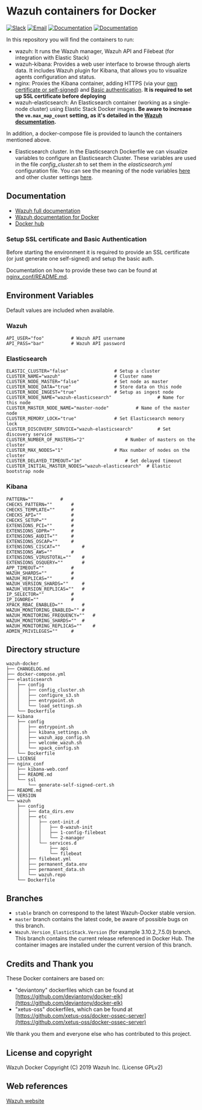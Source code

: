 # Wazuh containers for Docker

[![Slack](https://img.shields.io/badge/slack-join-blue.svg)](https://wazuh.com/community/join-us-on-slack/)
[![Email](https://img.shields.io/badge/email-join-blue.svg)](https://groups.google.com/forum/#!forum/wazuh)
[![Documentation](https://img.shields.io/badge/docs-view-green.svg)](https://documentation.wazuh.com)
[![Documentation](https://img.shields.io/badge/web-view-green.svg)](https://wazuh.com)

In this repository you will find the containers to run:

* wazuh: It runs the Wazuh manager, Wazuh API and Filebeat (for integration with Elastic Stack)
* wazuh-kibana: Provides a web user interface to browse through alerts data. It includes Wazuh plugin for Kibana, that allows you to visualize agents configuration and status.
* nginx: Proxies the Kibana container, adding HTTPS (via your [own certificate or self-signed](nginx_conf/README.md)) and [Basic authentication](https://developer.mozilla.org/en-US/docs/Web/HTTP/Authentication#Basic_authentication_scheme). **It is required to set up SSL certificate before deploying**
* wazuh-elasticsearch: An Elasticsearch container (working as a single-node cluster) using Elastic Stack Docker images. **Be aware to increase the `vm.max_map_count` setting, as it's detailed in the [Wazuh documentation](https://documentation.wazuh.com/current/docker/wazuh-container.html#increase-max-map-count-on-your-host-linux).**

In addition, a docker-compose file is provided to launch the containers mentioned above.

* Elasticsearch cluster. In the Elasticsearch Dockerfile we can visualize variables to configure an Elasticsearch Cluster. These variables are used in the file *config_cluster.sh* to set them in the *elasticsearch.yml* configuration file. You can see the meaning of the node variables [here](https://www.elastic.co/guide/en/elasticsearch/reference/current/modules-node.html) and other cluster settings [here](https://github.com/elastic/elasticsearch/blob/master/distribution/src/config/elasticsearch.yml).

## Documentation

* [Wazuh full documentation](http://documentation.wazuh.com)
* [Wazuh documentation for Docker](https://documentation.wazuh.com/current/docker/index.html)
* [Docker hub](https://hub.docker.com/u/wazuh)


### Setup SSL certificate and Basic Authentication

Before starting the environment it is required to provide an SSL certificate (or just generate one self-signed) and setup the basic auth.

Documentation on how to provide these two can be found at [nginx_conf/README.md](nginx_conf/README.md).


## Environment Variables

Default values are included when available.

### Wazuh
```
API_USER="foo"			# Wazuh API username
API_PASS="bar"			# Wazuh API password
```

### Elasticsearch
```
ELASTIC_CLUSTER="false"					# Setup a cluster
CLUSTER_NAME="wazuh"					# Cluster name
CLUSTER_NODE_MASTER="false"				# Set node as master
CLUSTER_NODE_DATA="true"				# Store data on this node
CLUSTER_NODE_INGEST="true"				# Setup as ingest node
CLUSTER_NODE_NAME="wazuh-elasticsearch"                 # Name for this node
CLUSTER_MASTER_NODE_NAME="master-node"			# Name of the master node
CLUSTER_MEMORY_LOCK="true"				# Set Elasticsearch memory lock
CLUSTER_DISCOVERY_SERVICE="wazuh-elasticsearch"         # Set discovery service
CLUSTER_NUMBER_OF_MASTERS="2"				# Number of masters on the cluster
CLUSTER_MAX_NODES="1"					# Max number of nodes on the cluster
CLUSTER_DELAYED_TIMEOUT="1m"				# Set delayed timeout
CLUSTER_INITIAL_MASTER_NODES="wazuh-elasticsearch"	# Elastic bootstrap node
```

### Kibana
```
PATTERN=""			#
CHECKS_PATTERN=""		#
CHECKS_TEMPLATE=""		#
CHECKS_API=""			#
CHECKS_SETUP=""			#
EXTENSIONS_PCI=""		#
EXTENSIONS_GDPR=""		#
EXTENSIONS_AUDIT=""		#
EXTENSIONS_OSCAP=""		#
EXTENSIONS_CISCAT=""		#
EXTENSIONS_AWS=""		#
EXTENSIONS_VIRUSTOTAL=""	#
EXTENSIONS_OSQUERY=""		#
APP_TIMEOUT=""			#
WAZUH_SHARDS=""			#
WAZUH_REPLICAS=""		#
WAZUH_VERSION_SHARDS=""		#
WAZUH_VERSION_REPLICAS=""	#
IP_SELECTOR=""			#
IP_IGNORE=""			#
XPACK_RBAC_ENABLED=""		#
WAZUH_MONITORING_ENABLED=""	#
WAZUH_MONITORING_FREQUENCY=""	#
WAZUH_MONITORING_SHARDS=""	#
WAZUH_MONITORING_REPLICAS=""	#
ADMIN_PRIVILEGES=""		#
```

## Directory structure

    wazuh-docker
    ├── CHANGELOG.md
    ├── docker-compose.yml
    ├── elasticsearch
    │   ├── config
    │   │   ├── config_cluster.sh
    │   │   ├── configure_s3.sh
    │   │   ├── entrypoint.sh
    │   │   └── load_settings.sh
    │   └── Dockerfile
    ├── kibana
    │   ├── config
    │   │   ├── entrypoint.sh
    │   │   ├── kibana_settings.sh
    │   │   ├── wazuh_app_config.sh
    │   │   ├── welcome_wazuh.sh
    │   │   └── xpack_config.sh
    │   └── Dockerfile
    ├── LICENSE
    ├── nginx_conf
    │   ├── kibana-web.conf
    │   ├── README.md
    │   └── ssl
    │       └── generate-self-signed-cert.sh
    ├── README.md
    ├── VERSION
    └── wazuh
        ├── config
        │   ├── data_dirs.env
        │   ├── etc
        │   │   ├── cont-init.d
        │   │   │   ├── 0-wazuh-init
        │   │   │   ├── 1-config-filebeat
        │   │   │   └── 2-manager
        │   │   └── services.d
        │   │       ├── api
        │   │       └── filebeat
        │   ├── filebeat.yml
        │   ├── permanent_data.env
        │   ├── permanent_data.sh
        │   └── wazuh.repo
        └── Dockerfile


## Branches

* `stable` branch on correspond to the latest Wazuh-Docker stable version.
* `master` branch contains the latest code, be aware of possible bugs on this branch.
* `Wazuh.Version_ElasticStack.Version` (for example 3.10.2_7.5.0) branch. This branch contains the current release referenced in Docker Hub. The container images are installed under the current version of this branch.

## Credits and Thank you

These Docker containers are based on:

*  "deviantony" dockerfiles which can be found at [https://github.com/deviantony/docker-elk](https://github.com/deviantony/docker-elk)
*  "xetus-oss" dockerfiles, which can be found at [https://github.com/xetus-oss/docker-ossec-server](https://github.com/xetus-oss/docker-ossec-server)

We thank you them and everyone else who has contributed to this project.

## License and copyright

Wazuh Docker Copyright (C) 2019 Wazuh Inc. (License GPLv2)

## Web references

[Wazuh website](http://wazuh.com)
